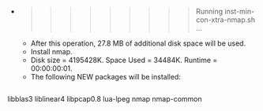 * >>>>>>>>> Running inst-min-con-xtra-nmap.sh ...
  * After this operation, 27.8 MB of additional disk space will be used.
  * Install nmap.
  * Disk size = 4195428K. Space Used = 34484K. Runtime = 00:00:00:01.
  * The following NEW packages will be installed:
  ```bash
libblas3 liblinear4 libpcap0.8 lua-lpeg nmap
nmap-common
  ```
